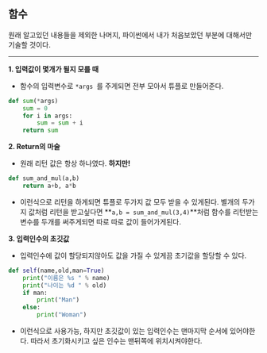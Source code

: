 ## 함수
원래 알고있던 내용들을 제외한 나머지, 파이썬에서 내가 처음보았던 부분에 대해서만 기술할 것이다.

---

**1. 입력값이 몇개가 될지 모를 때**
- 함수의 입력변수로 `*args `를 주게되면 전부 모아서 튜플로 만들어준다.

```python
def sum(*args)
	sum = 0
	for i in args:
		sum = sum + i
	return sum

```
**2. Return의 마술**
- 원래 리턴 값은 항상 하나였다. **하지만!**

```python
def sum_and_mul(a,b)
	return a+b, a*b

```
- 이런식으로 리턴을 하게되면 튜플로 두가지 값 모두 받을 수 있게된다. 별개의 두가지 값처럼 리턴을 받고싶다면 
**`a,b = sum_and_mul(3,4)`**처럼 함수를 리턴받는 변수를 두개를 써주게되면 따로 따로 값이 들어가게된다.

**3. 입력인수의 초깃값**
- 입력인수에 값이 할당되지않아도 값을 가질 수 있게끔 초기값을 할당할 수 있다.
```python
def self(name,old,man=True)
	print("이름은 %s " % name)
	print("나이는 %d " % old)
	if man:
		print("Man")
	else:
		print("Woman")

```
- 이런식으로 사용가능, 하지만 초깃값이 있는 입력인수는 맨마지막 순서에 있어야한다. 따라서 초기화시키고 싶은 인수는 맨뒤쪽에 위치시켜야한다. 